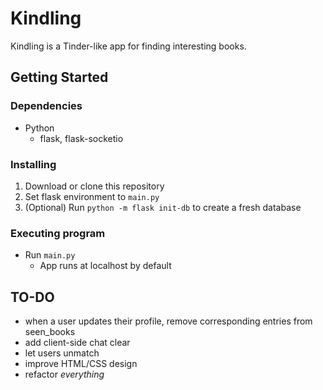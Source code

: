 # Kindling

Kindling is a Tinder-like app for finding interesting books.

## Getting Started

### Dependencies

* Python
    * flask, flask-socketio

### Installing

1. Download or clone this repository
2. Set flask environment to `main.py`
3. (Optional) Run `python -m flask init-db` to create a fresh database

### Executing program

* Run `main.py`
    * App runs at localhost by default

## TO-DO
* when a user updates their profile, remove corresponding entries from seen_books
* add client-side chat clear
* let users unmatch
* improve HTML/CSS design
* refactor *everything*

